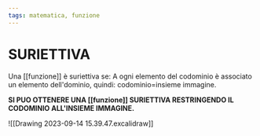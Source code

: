 ```yaml
---
tags: matematica, funzione
---
```

# SURIETTIVA
Una [[funzione]] è suriettiva se:
A ogni elemento del codominio è associato un elemento dell'dominio, quindi:
codominio=insieme immagine.

__SI PUO OTTENERE UNA [[funzione]] SURIETTIVA RESTRINGENDO IL CODOMINIO ALL'INSIEME IMMAGINE.__

![[Drawing 2023-09-14 15.39.47.excalidraw]]